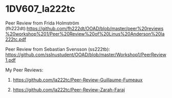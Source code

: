 # 1DV607_la222tc

Peer Review from Frida Holmström (fh222dt):https://github.com/fh222dt/OOAD/blob/master/peer%20reviews%20workshop%201/Peer%20Review%20of%20Linus%20Anderson%20la222tc.pdf

Peer Review from Sebastian Svensson (ss222tb): https://github.com/sslnustudent/OOAD/blob/master/Workshop1/PeerReview1.pdf


My Peer Reviews:
1. https://github.com/la222tc/Peer-Review-Guillaume-Fumeaux

2. https://github.com/la222tc/Peer-Review-Zarah-Faraj
